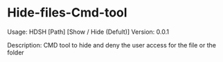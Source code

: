 # Hide-files-Cmd-tool 
Usage: HDSH [Path] [Show / Hide (Defult)]
Version: 0.0.1

Description:
   CMD tool to hide and deny the user access for the file or the folder 
  
